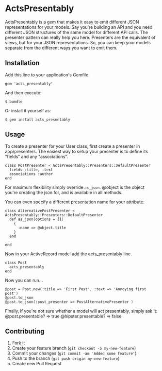# ActsPresentably

ActsPresentably is a gem that makes it easy to emit different JSON representations for your models.
Say you're building an API and you need different JSON structures of the same model for different API calls.
The presenter pattern can really help you here.  Presenters are the equivalent of views, but for your JSON representations.
So, you can keep your models separate from the different ways you want to emit them.

## Installation

Add this line to your application's Gemfile:

    gem 'acts_presentably'

And then execute:

    $ bundle

Or install it yourself as:

    $ gem install acts_presentably

## Usage
To create a presenter for your User class, first create a presenter in app/presenters.
The easiest way to setup your presenter is to define its "fields" and any "associations".

    class PostPresenter < ActsPresentably::Presenters::DefaultPresenter
      fields :title, :text
      associations :author
    end


For maximum flexibility simply override ```as_json```.
@object is the object you're creating the json for, and is available in all methods.

You can even specify a different presentation name for your attribute:

    class AlternativePostPresenter < ActsPresentably::Presenters::DefaultPresenter
      def as_json(options = {})
        {
          :name => @object.title
        }
      end

    end


Now in your ActiveRecord model add the acts\_presentably line.

    class Post
      acts_presentably
    end

Now you can run...

    @post = Post.new(:title => 'First Post', :text => 'Annoying first post')
    @post.to_json
    @post.to_json(:post_presenter => PostAlternativePresenter )


Finally, if you're not sure whether a model will act presentably, simply ask it:
    @post.presentable?
    => true
    @hipster.presentable?
    => false

## Contributing

1. Fork it
2. Create your feature branch (`git checkout -b my-new-feature`)
3. Commit your changes (`git commit -am 'Added some feature'`)
4. Push to the branch (`git push origin my-new-feature`)
5. Create new Pull Request
